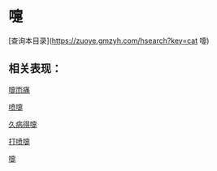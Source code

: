 # 嚏
[查询本目录](https://zuoye.gmzyh.com/hsearch?key=cat 嚏)

## 相关表现：

[嚏而痛](https://zuoye.gmzyh.com/search?key=嚏而痛)
[喷嚏](https://zuoye.gmzyh.com/search?key=喷嚏)
[久病得嚏](https://zuoye.gmzyh.com/search?key=久病得嚏)
[打喷嚏](https://zuoye.gmzyh.com/search?key=打喷嚏)
[嚏](https://zuoye.gmzyh.com/search?key=嚏)